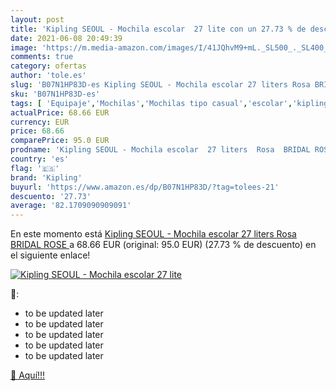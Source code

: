 ```yaml
---
layout: post
title: 'Kipling SEOUL - Mochila escolar  27 lite con un 27.73 % de descuento'
date: 2021-06-08 20:49:39
image: 'https://m.media-amazon.com/images/I/41JQhvM9+mL._SL500_._SL400_.jpg'
comments: true
category: ofertas
author: 'tole.es'
slug: 'B07N1HP83D-es Kipling SEOUL - Mochila escolar 27 liters Rosa BRIDAL ROSE'
sku: 'B07N1HP83D-es'
tags: [ 'Equipaje','Mochilas','Mochilas tipo casual','escolar','kipling','mochila', ]
actualPrice: 68.66 EUR
currency: EUR
price: 68.66
comparePrice: 95.0 EUR
prodname: 'Kipling SEOUL - Mochila escolar  27 liters  Rosa  BRIDAL ROSE '
country: 'es'
flag: '🇪🇸'
brand: 'Kipling'
buyurl: 'https://www.amazon.es/dp/B07N1HP83D/?tag=tolees-21'
descuento: '27.73'
average: '82.1709090909091'
---
```


En este momento está [Kipling SEOUL - Mochila escolar  27 liters  Rosa  BRIDAL ROSE ](https://www.amazon.es/dp/B07N1HP83D/?tag=tolees-21) a 68.66 EUR (original: 95.0 EUR) (27.73 %  de descuento) en el siguiente enlace!

[![Kipling SEOUL - Mochila escolar  27 lite](https://m.media-amazon.com/images/I/41JQhvM9+mL._SL500_._SL400_.jpg)](https://www.amazon.es/dp/B07N1HP83D/?tag=tolees-21)

🔎:

- to be updated later
- to be updated later
- to be updated later
- to be updated later
- to be updated later

[🛒 Aquí!!!](https://www.amazon.es/dp/B07N1HP83D/?tag=tolees-21)
